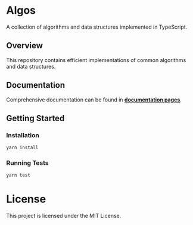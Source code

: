 # Algos

A collection of algorithms and data structures implemented in TypeScript.

## Overview

This repository contains efficient implementations of common algorithms and data structures.

## Documentation

Comprehensive documentation can be found in [**documentation pages**](./docs/globals.md).

## Getting Started

### Installation

```bash
yarn install
```

### Running Tests

```bash
yarn test
```

# License

This project is licensed under the MIT License.